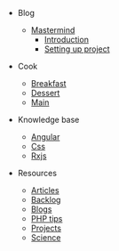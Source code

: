 * Blog
    * [Mastermind](blog/mastermind/01_introduction.md)
        * [Introduction](blog/mastermind/01_introduction.md)
        * [Setting up project](blog/mastermind/02_setting_up.md)

* Cook
    * [Breakfast](cook/breakfast.md)
    * [Dessert](cook/dessert.md)
    * [Main](cook/main.md)

* Knowledge base
    * [Angular](knowledgebase/angular.md)
    * [Css](knowledgebase/css.md)
    * [Rxjs](knowledgebase/rxjs.md)

* Resources
    * [Articles](resources/articles.md)
    * [Backlog](resources/backlog.md)
    * [Blogs](resources/blogs.md)
    * [PHP tips](resources/php-tips.md)
    * [Projects](resources/projects.md)
    * [Science](resources/science.md)
